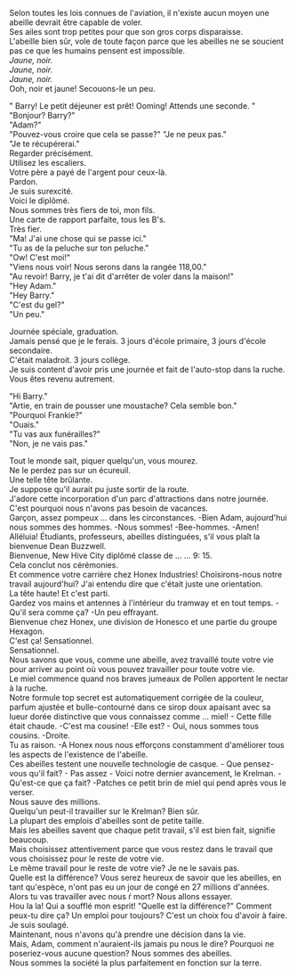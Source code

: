 
Selon toutes les lois connues de l'aviation, il n'existe aucun moyen une abeille devrait être capable de voler.  
Ses ailes sont trop petites pour que son gros corps disparaisse.  
L'abeille bien sûr, vole de toute façon parce que les abeilles ne se soucient pas ce que les humains pensent est impossible.  
*Jaune, noir.*  
*Jaune, noir.*  
*Jaune, noir.*    
Ooh, noir et jaune! Secouons-le un peu.    

" Barry! Le petit déjeuner est prêt! Ooming! Attends une seconde.  "  
"Bonjour? Barry?"  
"Adam?"  
"Pouvez-vous croire que cela se passe?"
"Je ne peux pas."  
"Je te récupérerai."    
Regarder précisément.  
Utilisez les escaliers.  
Votre père a payé de l'argent pour ceux-là.  
Pardon.  
Je suis surexcité.  
Voici le diplômé.  
Nous sommes très fiers de toi, mon fils.  
Une carte de rapport parfaite, tous les B's.  
Très fier.  
"Ma! J'ai une chose qui se passe ici."  
"Tu as de la peluche sur ton peluche."  
"Ow! C'est moi!"  
"Viens nous voir! Nous serons dans la rangée 118,00."  
"Au revoir! Barry, je t'ai dit d'arrêter de voler dans la maison!"  
"Hey Adam."  
"Hey Barry."  
"C'est du gel?"  
"Un peu."  
  
Journée spéciale, graduation.  
Jamais pensé que je le ferais. 3 jours d'école primaire, 3 jours d'école secondaire.  
C'était maladroit. 3 jours collège.  
Je suis content d'avoir pris une journée et fait de l'auto-stop dans la ruche.  
Vous êtes revenu autrement.    

"Hi Barry."  
"Artie, en train de pousser une moustache? Cela semble bon."  
"Pourquoi Frankie?"  
"Ouais."  
"Tu vas aux funérailles?"  
"Non, je ne vais pas."    

Tout le monde sait, piquer quelqu'un, vous mourez.  
Ne le perdez pas sur un écureuil.  
Une telle tête brûlante.  
Je suppose qu'il aurait pu juste sortir de la route.  
J'adore cette incorporation d'un parc d'attractions dans notre journée.  
C'est pourquoi nous n'avons pas besoin de vacances.  
Garçon, assez pompeux ... dans les circonstances. -Bien Adam, aujourd'hui nous sommes des hommes. -Nous sommes! -Bee-hommes. -Amen! Alléluia! Étudiants, professeurs, abeilles distinguées, s'il vous plaît la bienvenue Dean Buzzwell.  
Bienvenue, New Hive City diplômé classe de ... ... 9: 15.  
Cela conclut nos cérémonies.  
Et commence votre carrière chez Honex Industries! Choisirons-nous notre travail aujourd'hui? J'ai entendu dire que c'était juste une orientation.  
La tête haute! Et c'est parti.  
Gardez vos mains et antennes à l'intérieur du tramway et en tout temps. - Qu'il sera comme ça? -Un peu effrayant.  
Bienvenue chez Honex, une division de Honesco et une partie du groupe Hexagon.  
C'est ça! Sensationnel.  
Sensationnel.  
Nous savons que vous, comme une abeille, avez travaillé toute votre vie pour arriver au point où vous pouvez travailler pour toute votre vie.  
Le miel commence quand nos braves jumeaux de Pollen apportent le nectar à la ruche.  
Notre formule top secret est automatiquement corrigée de la couleur, parfum ajustée et bulle-contourné dans ce sirop doux apaisant avec sa lueur dorée distinctive que vous connaissez comme ... miel! - Cette fille était chaude. -C'est ma cousine! -Elle est? - Oui, nous sommes tous cousins. -Droite.  
Tu as raison. -A Honex nous nous efforçons constamment d'améliorer tous les aspects de l'existence de l'abeille.  
Ces abeilles testent une nouvelle technologie de casque. - Que pensez-vous qu'il fait? - Pas assez - Voici notre dernier avancement, le Krelman. - Qu'est-ce que ça fait? -Patches ce petit brin de miel qui pend après vous le verser.  
Nous sauve des millions.  
Quelqu'un peut-il travailler sur le Krelman? Bien sûr.  
La plupart des emplois d'abeilles sont de petite taille.  
Mais les abeilles savent que chaque petit travail, s'il est bien fait, signifie beaucoup.  
Mais choisissez attentivement parce que vous restez dans le travail que vous choisissez pour le reste de votre vie.  
Le même travail pour le reste de votre vie? Je ne le savais pas.  
Quelle est la différence? Vous serez heureux de savoir que les abeilles, en tant qu'espèce, n'ont pas eu un jour de congé en 27 millions d'années.  
Alors tu vas travailler avec nous ŕ mort? Nous allons essayer.  
Hou la la! Qui a soufflé mon esprit! "Quelle est la différence?" Comment peux-tu dire ça? Un emploi pour toujours? C'est un choix fou d'avoir à faire.  
Je suis soulagé.  
Maintenant, nous n'avons qu'à prendre une décision dans la vie.  
Mais, Adam, comment n'auraient-ils jamais pu nous le dire? Pourquoi ne poseriez-vous aucune question? Nous sommes des abeilles.  
Nous sommes la société la plus parfaitement en fonction sur la terre. 
